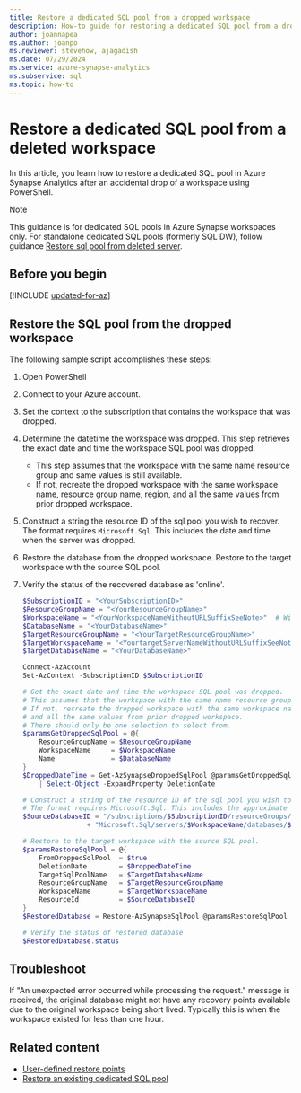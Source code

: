 ```yaml
---
title: Restore a dedicated SQL pool from a dropped workspace
description: How-to guide for restoring a dedicated SQL pool from a dropped workspace.
author: joannapea
ms.author: joanpo
ms.reviewer: stevehow, ajagadish
ms.date: 07/29/2024
ms.service: azure-synapse-analytics
ms.subservice: sql
ms.topic: how-to
---
```

# Restore a dedicated SQL pool from a deleted workspace

In this article, you learn how to restore a dedicated SQL pool in Azure Synapse Analytics after an accidental drop of a workspace using PowerShell.

> [!NOTE]
> This guidance is for dedicated SQL pools in Azure Synapse workspaces only. For standalone dedicated SQL pools (formerly SQL DW), follow guidance [Restore sql pool from deleted server](../sql-data-warehouse/sql-data-warehouse-restore-from-deleted-server.md).

## Before you begin

[!INCLUDE [updated-for-az](~/reusable-content/ce-skilling/azure/includes/updated-for-az.md)]

## Restore the SQL pool from the dropped workspace

The following sample script accomplishes these steps:

1. Open PowerShell

1. Connect to your Azure account.

1. Set the context to the subscription that contains the workspace that was dropped.

1. Determine the datetime the workspace was dropped. This step retrieves the exact date and time the workspace SQL pool was dropped. 
    - This step assumes that the workspace with the same name resource group and same values is still available. 
    - If not, recreate the dropped workspace with the same workspace name, resource group name, region, and all the same values from prior dropped workspace. 
    
1. Construct a string the resource ID of the sql pool you wish to recover. The format requires `Microsoft.Sql`. This includes the date and time when the server was dropped.

1. Restore the database from the dropped workspace. Restore to the target workspace with the source SQL pool.

1. Verify the status of the recovered database as 'online'.
    
    ```powershell
    $SubscriptionID = "<YourSubscriptionID>"
    $ResourceGroupName = "<YourResourceGroupName>"
    $WorkspaceName = "<YourWorkspaceNameWithoutURLSuffixSeeNote>"  # Without sql.azuresynapse.net
    $DatabaseName = "<YourDatabaseName>"
    $TargetResourceGroupName = "<YourTargetResourceGroupName>"
    $TargetWorkspaceName = "<YourtargetServerNameWithoutURLSuffixSeeNote>"
    $TargetDatabaseName = "<YourDatabaseName>"
    
    Connect-AzAccount
    Set-AzContext -SubscriptionID $SubscriptionID
    
    # Get the exact date and time the workspace SQL pool was dropped.
    # This assumes that the workspace with the same name resource group and same values is still available.
    # If not, recreate the dropped workspace with the same workspace name, resource group name, region, 
    # and all the same values from prior dropped workspace.
    # There should only be one selection to select from.
    $paramsGetDroppedSqlPool = @{
        ResourceGroupName = $ResourceGroupName
        WorkspaceName     = $WorkspaceName
        Name              = $DatabaseName
    }
    $DroppedDateTime = Get-AzSynapseDroppedSqlPool @paramsGetDroppedSqlPool `
        | Select-Object -ExpandProperty DeletionDate
    
    # Construct a string of the resource ID of the sql pool you wish to recover.
    # The format requires Microsoft.Sql. This includes the approximate date time the server was dropped.
    $SourceDatabaseID = "/subscriptions/$SubscriptionID/resourceGroups/$ResourceGroupName/providers/" `
                    + "Microsoft.Sql/servers/$WorkspaceName/databases/$DatabaseName"    

    # Restore to the target workspace with the source SQL pool.
    $paramsRestoreSqlPool = @{
        FromDroppedSqlPool  = $true
        DeletionDate        = $DroppedDateTime
        TargetSqlPoolName   = $TargetDatabaseName
        ResourceGroupName   = $TargetResourceGroupName
        WorkspaceName       = $TargetWorkspaceName
        ResourceId          = $SourceDatabaseID
    }
    $RestoredDatabase = Restore-AzSynapseSqlPool @paramsRestoreSqlPool
    
    # Verify the status of restored database
    $RestoredDatabase.status
    ```

## <a id="troubleshooting"></a> Troubleshoot

If "An unexpected error occurred while processing the request." message is received, the original database might not have any recovery points available due to the original workspace being short lived. Typically this is when the workspace existed for less than one hour.

## Related content

- [User-defined restore points](sqlpool-create-restore-point.md)
- [Restore an existing dedicated SQL pool](restore-sql-pool.md)
